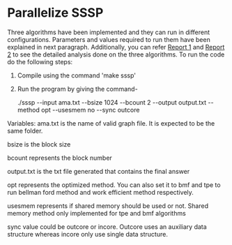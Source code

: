 # Parallelize SSSP

Three algorithms have been implemented and they can run in different configurations. Parameters and values required to run them have been explained in next paragraph. Additionally, you can refer [Report 1](https://github.com/dhruv3/ParallelizeBellmanFord/blob/master/sssp_report.pdf) and [Report 2](https://github.com/dhruv3/ParallelizeBellmanFord/blob/master/sssp_opt_report.pdf) to see the detailed analysis done on the three algorithms.
To run the code do the following steps:

1. Compile using the command 'make sssp'

2. Run the program by giving the command-

	./sssp --input ama.txt --bsize 1024 --bcount 2 --output output.txt --method opt --usesmem no --sync outcore

Variables:
ama.txt is the name of valid graph file. It is expected to be the same folder.

bsize is the block size

bcount represents the block number

output.txt is the txt file generated that contains the final answer

opt represents the optimized method. You can also set it to bmf and tpe to run bellman ford method and work efficient method respectively.

usesmem represents if shared memory should be used or not. Shared memory method only implemented for tpe and bmf algorithms

sync value could be outcore or incore. Outcore uses an auxiliary data structure whereas incore only use single data structure.
